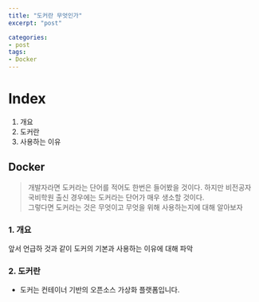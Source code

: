 ```yaml
---
title: "도커란 무엇인가"
excerpt: "post"

categories:
- post
tags:
- Docker
---
```


# Index

1. 개요
2. 도커란
3. 사용하는 이유

## Docker
> 개발자라면 도커라는 단어를 적어도 한번은 들어봤을 것이다. 하지만 비전공자 국비학원 출신 경우에는 도커라는 단어가 매우 생소할 것이다.  
> 그렇다면 도커라는 것은 무엇이고 무엇을 위해 사용하는지에 대해 알아보자

### 1. 개요
앞서 언급하 것과 같이 도커의 기본과 사용하는 이유에 대해 파악

### 2. 도커란
- 도커는 컨테이너 기반의 오픈소스 가상화 플랫폼입니다.